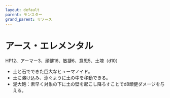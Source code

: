 ```yaml
---
layout: default
parent: モンスター
grand_parent: リソース
---
```


# アース・エレメンタル

HP12、アーマー3、頑健16、敏捷6、意思5、土塊（d10）

- 土と石でできた巨大なヒューマノイド。
- 土に溶け込み、泳ぐように土の中を移動できる。
- 泥大砲：素早く対象の下に土の壁を起こし降ろすことでd8頑健ダメージを与える。